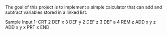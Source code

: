 The goal of this project is to implement a simple calculator that can add and subtract variables stored in a linked list. 

Sample Input 1:
  CRT 2
  DEF x 3
  DEF y 2
  DEF z 3
  DEF a 4
  REM z
  ADD x y z
  ADD x y x
  PRT x
  END
